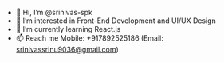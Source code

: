 - 👋 Hi, I’m @srinivas-spk
- 👀 I’m interested in Front-End Development and UI/UX Design
- 🌱 I’m currently learning React.js
- 📫 Reach me Mobile: +917892525186 (Email: srinivassrinu9036@gmail.com)

<!---
srinivas-spk/srinivas-spk is a ✨ special ✨ repository because its `README.md` (this file) appears on your GitHub profile.
You can click the Preview link to take a look at your changes.
--->
